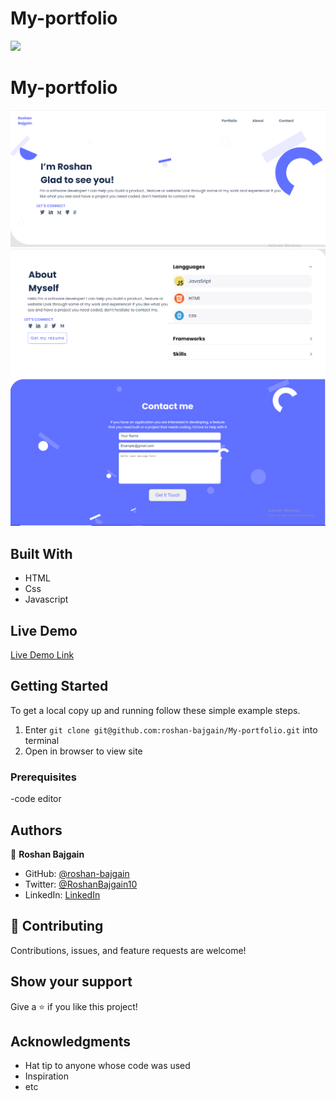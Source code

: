 # My-portfolio
![](https://img.shields.io/badge/Microverse-blueviolet)

# My-portfolio

![screenshot](./ros-image/screenshot.png)
![screenshot](./ros-image/about.png)
![screenshot](./ros-image/contact.png)

## Built With

- HTML
- Css
- Javascript

## Live Demo

[Live Demo Link](https://roshan-bajgain.github.io/)


## Getting Started

To get a local copy up and running follow these simple example steps.
1) Enter `git clone git@github.com:roshan-bajgain/My-portfolio.git` into terminal
2) Open in browser to view site


### Prerequisites
-code editor


## Authors

👤 **Roshan Bajgain**

- GitHub: [@roshan-bajgain](https://github.com/roshan-bajgain)
- Twitter: [@RoshanBajgain10](https://twitter.com/RoshanBajgain10)
- LinkedIn: [LinkedIn](https://www.linkedin.com/in/roshan-bazgain/)


## 🤝 Contributing

Contributions, issues, and feature requests are welcome!

## Show your support

Give a ⭐️ if you like this project!

## Acknowledgments

- Hat tip to anyone whose code was used
- Inspiration
- etc
